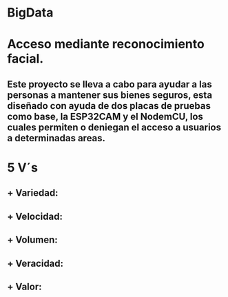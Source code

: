 # BigData

# Acceso mediante reconocimiento facial.

## Este proyecto se lleva a cabo para ayudar a las personas a mantener sus bienes seguros, esta diseñado con ayuda de dos placas de pruebas como base, la ESP32CAM y el NodemCU, los cuales permiten o deniegan el acceso a usuarios a determinadas areas.

# 5 V´s

## + Variedad:


## + Velocidad:


## + Volumen:


## + Veracidad:


## + Valor:
